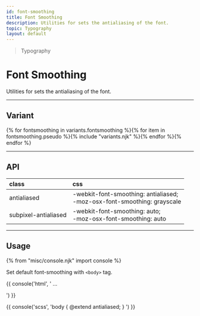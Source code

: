 ```yaml
---
id: font-smoothing
title: Font Smoothing
description: Utilities for sets the antialiasing of the font.
topic: Typography
layout: default
---
```


> Typography

# Font Smoothing

Utilities for sets the antialiasing of the font.

---

## Variant

<div class="flex flex-gap-2 flex-wrap justify-start items-center">{% for fontsmoothing in variants.fontsmoothing %}{% for item in fontsmoothing.pseudo %}{% include "variants.njk" %}{% endfor %}{% endfor %}</div>

---

## API

| <span class="padding-x-3 padding-y-1 text-white bg-shade-granite-5 font-semibold curve-border-md">class</span> | <span class="padding-x-3 padding-y-1 text-white bg-shade-granite-5 font-semibold curve-border-md">css</span> |
|:--|:--|
| antialiased | -webkit-font-smoothing: antialiased; <br> -moz-osx-font-smoothing: grayscale |
| subpixel-antialiased | -webkit-font-smoothing: auto; <br> -moz-osx-font-smoothing: auto |

---

## Usage

{% from "misc/console.njk" import console %}

Set default font-smoothing with `<body>` tag.

{{ console('html',
'<body class="antialiased">
    ...
  </body>
') }}

{{ console('scss',
'body {
    @extend
      antialiased;
}
') }}

